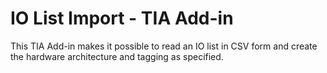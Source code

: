 # IO List Import - TIA Add-in

This TIA Add-in makes it possible to read an IO list in CSV form and create the hardware architecture and tagging as specified. 